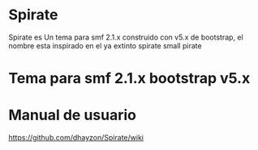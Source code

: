 # Spirate
Spirate es Un tema para smf 2.1.x construido con v5.x de  bootstrap, el nombre esta inspirado en el ya extinto spirate small pirate
# Tema para smf 2.1.x bootstrap v5.x  

# Manual de usuario

https://github.com/dhayzon/Spirate/wiki

